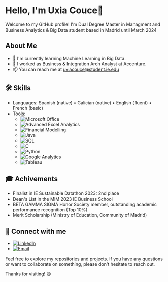 # Hello, I'm Uxia Couce👋

Welcome to my GitHub profile! I'm Dual Degree Master in Managment and Business Analytics & Big Data student based in Madrid until March 2024 

## About Me

- 🌱 I'm currently learning Machine Learning in Big Data.
- 💼 I worked as Business & Integration Arch Analyst at Accenture.
- 📫 You can reach me at uxiacouce@student.ie.edu

<h2>🛠 Skills</h2>

- Languages:  Spanish (native) • Galician (native) • English (fluent) • French (basic)
- Tools: <ul>
    <li><img src="https://img.shields.io/badge/Microsoft%20Office-217346?style=for-the-badge&logo=microsoft-excel&logoColor=white" alt="Microsoft Office"></li>
    <li><img src="https://img.shields.io/badge/Advanced%20Excel%20Analytics-00ff00?style=for-the-badge&logo=microsoft-excel&logoColor=white" alt="Advanced Excel Analytics"></li>
    <li><img src="https://img.shields.io/badge/Financial%20Modelling-ff0000?style=for-the-badge" alt="Financial Modelling"></li>
    <li><img src="https://img.shields.io/badge/Java-FFFF00?style=for-the-badge&logo=java&logoColor=black" alt="Java"></li>
    <li><img src="https://img.shields.io/badge/SQL-800080?style=for-the-badge&logo=sql&logoColor=white" alt="SQL"></li>
    <li><img src="https://img.shields.io/badge/C-000000?style=for-the-badge&logo=c&logoColor=white" alt="C"></li>
    <li><img src="https://img.shields.io/badge/Python-add8e6?style=for-the-badge&logo=python&logoColor=black" alt="Python"></li>
    <li><img src="https://img.shields.io/badge/Google%20Analytics-ffa500?style=for-the-badge&logo=google-analytics&logoColor=black" alt="Google Analytics"></li>
    <li><img src="https://img.shields.io/badge/Tableau-00008b?style=for-the-badge&logo=tableau&logoColor=white" alt="Tableau"></li>
</ul>

<h2>🎓 Achivements</h2>

- Finalist in IE Sustainable Datathon 2023: 2nd place
- Dean's List in the MIM 2023 IE Business School 
- BETA GAMMA SIGMA Honor Society member, outstanding academic performance recognition (Top 10%)
- Merit Scholarship (Ministry of Education, Community of Madrid)

<h2>🔗 Connect with me</h2>
<ul>
    <li><a href="www.linkedin.com/in/uxia-couce-reguera"><img src="https://img.shields.io/badge/LinkedIn-0077B5?style=for-the-badge&logo=linkedin&logoColor=white" alt="LinkedIn"></a></li>
    <li><a href="uxiacouce@student.ie.edu"><img src="https://img.shields.io/badge/Email-D14836?style=for-the-badge&logo=gmail&logoColor=white" alt="Email"></a></li>
</ul>

Feel free to explore my repositories and projects. If you have any questions or want to collaborate on something, please don't hesitate to reach out.

Thanks for visiting! 😄

